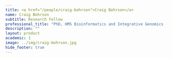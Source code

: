 ```yaml
---
title: <a href="/people/craig-bohrson">Craig Bohrson</a>
name: Craig Bohrson
subtitle: Research Fellow
professional_title: "PhD, HMS Bioinformatics and Integrative Genomics (BIG), Postdoctoral Fellow (2017-2023)"  # Joined professional titles
description: ""
layout: product
academic: 1
image: ../img/craig-bohrson.jpg
hide_footer: true
---
```

